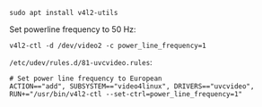 ```sudo apt install v4l2-utils```

Set powerline frequency to 50 Hz:
```
v4l2-ctl -d /dev/video2 -c power_line_frequency=1
```

`/etc/udev/rules.d/81-uvcvideo.rules`:
```
# Set power line frequency to European
ACTION=="add", SUBSYSTEM=="video4linux", DRIVERS=="uvcvideo", RUN+="/usr/bin/v4l2-ctl --set-ctrl=power_line_frequency=1"
```
